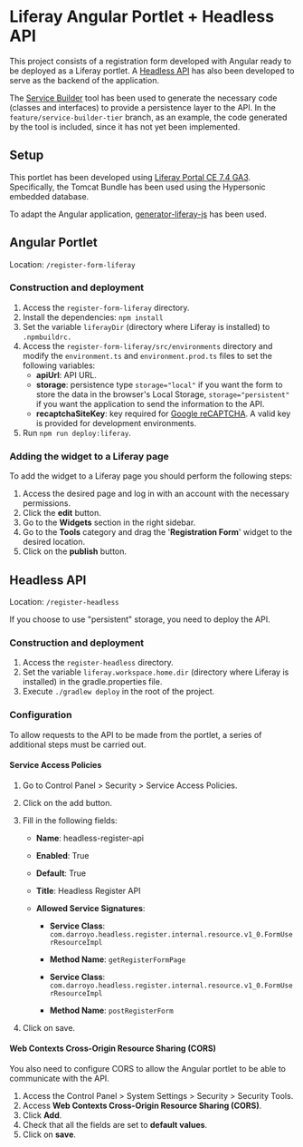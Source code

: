# Liferay Angular Portlet + Headless API

This project consists of a registration form developed with Angular ready to be deployed as a Liferay portlet. A [Headless API](https://help.liferay.com/hc/es/articles/360036343312-REST-Builder) has also been developed to serve as the backend of the application.

The [Service Builder](https://help.liferay.com/hc/es/articles/360029028211-Introduction-to-Service-Builder) tool has been used to generate the necessary code (classes and interfaces) to provide a persistence layer to the API. In the `feature/service-builder-tier` branch, as an example, the code generated by the tool is included, since it has not yet been implemented.

## Setup
This portlet has been developed using [Liferay Portal CE 7.4 GA3](https://www.liferay.com/es/downloads-community). Specifically, the Tomcat Bundle has been used using the Hypersonic embedded database.

To adapt the Angular application, [generator-liferay-js](https://www.npmjs.com/package/generator-liferay-js) has been used.

## Angular Portlet
Location: `/register-form-liferay`

### Construction and deployment
1. Access the `register-form-liferay` directory.
2. Install the dependencies: `npm install`
3. Set the variable `liferayDir` (directory where Liferay is installed) to `.npmbuildrc.`
4. Access the `register-form-liferay/src/environments` directory and modify the `environment.ts` and `environment.prod.ts` files to set the following variables:
   * **apiUrl**: API URL.
   * **storage**: persistence type `storage="local"` if you want the form to store the data in the browser's Local Storage, `storage="persistent"` if you want the application to send the information to the API.
   * **recaptchaSiteKey**: key required for [Google reCAPTCHA](https://www.google.com/recaptcha/about/). A valid key is provided for development environments.
5. Run `npm run deploy:liferay`.

### Adding the widget to a Liferay page
To add the widget to a Liferay page you should perform the following steps:
1. Access the desired page and log in with an account with the necessary permissions.
2.	Click the **edit** button.
3.	Go to the **Widgets** section in the right sidebar.
4.	Go to the **Tools** category and drag the '**Registration Form**' widget to the desired location.
5.	Click on the **publish** button.


## Headless API
Location: `/register-headless`

If you choose to use "persistent" storage, you need to deploy the API.

### Construction and deployment
1. Access the `register-headless` directory.
2.	Set the variable `liferay.workspace.home.dir` (directory where Liferay is installed) in the gradle.properties file.
3.	Execute `./gradlew deploy` in the root of the project.

### Configuration
To allow requests to the API to be made from the portlet, a series of additional steps must be carried out.

#### Service Access Policies

1. Go to Control Panel > Security > Service Access Policies.
2. Click on the add button.
3. Fill in the following fields:
   * **Name**: headless-register-api
   * **Enabled**: True
   * **Default**: True
   * **Title**: Headless Register API
   * **Allowed Service Signatures**:

     * **Service Class**: `com.darroyo.headless.register.internal.resource.v1_0.FormUserResourceImpl`
   	 * **Method Name**: `getRegisterFormPage`
   	
     * **Service Class**: `com.darroyo.headless.register.internal.resource.v1_0.FormUserResourceImpl`
   	 * **Method Name**: `postRegisterForm`
   	
4.	Click on save.

#### Web Contexts Cross-Origin Resource Sharing (CORS)
You also need to configure CORS to allow the Angular portlet to be able to communicate with the API.

1. Access the Control Panel > System Settings > Security > Security Tools.
2. Access **Web Contexts Cross-Origin Resource Sharing (CORS)**.
3. Click **Add**.
4. Check that all the fields are set to **default values**.
5. Click on **save**.
